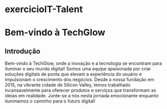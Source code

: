 # exercicioIT-Talent

# Bem-vindo à TechGlow


## Introdução

Bem-vindo à TechGlow, onde a inovação e a tecnologia se encontram para iluminar o seu mundo digital! Somos uma equipe apaixonada por criar soluções digitais de ponta que elevam a experiência do usuário e impulsionam o crescimento dos negócios. Desde a nossa fundação em 2015, na vibrante cidade de Silicon Valley, temos trabalhado incansavelmente para oferecer produtos e serviços que transformam as ideias em realidade. Junte-se a nós nesta jornada emocionante enquanto iluminamos o caminho para o futuro digital!